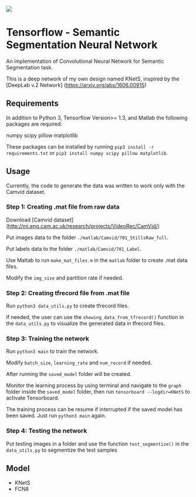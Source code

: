 ![](https://media.giphy.com/media/9PvhJAFVyHOeituvgI/giphy.gif)
# Tensorflow - Semantic Segmentation Neural Network

An implementation of Convolutional Neural Network for Semantic Segmentation task.

This is a deep network of my own design named KNetS, inspired by the [DeepLab v.2 Network] (https://arxiv.org/abs/1606.00915)

## Requirements

In addition to Python 3, Tensorflow Version>= 1.3, and Matlab the following packages are required:

numpy
scipy
pillow
matplotlib

These packages can be installed by running `pip3 install -r requirements.txt` or `pip3 install numpy scipy pillow matplotlib`.

## Usage

Currently, the code to generate the data was written to work only with the Camvid dataset.

### Step 1: Creating .mat file from raw data
Download [Camvid dataset] (http://mi.eng.cam.ac.uk/research/projects/VideoRec/CamVid/)

Put images data to the folder `./matlab/Camvid/701_StillsRaw_full`.

Put labels data to the folder `./matlab/Camvid/701_Label`.

Use Maltab to run `make_mat_files.m` in the `matlab` folder to create .mat data files.

Modify the `img_size` and partition rate if needed.

### Step 2: Creating tfrecord file from .mat file
Run `python3 data_utils.py` to create tfrecord files.

If needed, the user can use the `showing_data_from_tfrecord()` function in the `data_utils.py` to visualize the generated data in tfrecord files.

### Step 3: Training the network
Run `python3 main` to train the network.

Modify `batch_size`, `learning_rate` and `num_record` if needed.

After running the `saved_model` folder will be created.

Monitor the learning process by using terminal and navigate to the `graph` folder inside the `saved_model` folder, then run `tensorboard --logdir=KNetS` to activate Tensorboard. 

The training process can be resume if interrupted if the saved model has been saved. Just run `python3 main` again.

### Step 4: Testing the network
Put testing images in a folder and use the function `test_segmentize()` in the `data_utils.py` to segmentize the test samples

## Model

- KNetS
- FCN8
